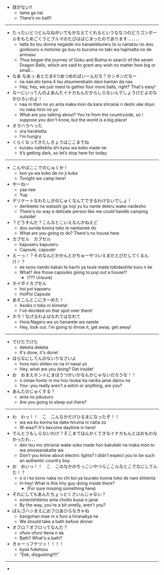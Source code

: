 - 球がない!!
	- tama ga nai
	- There’s no ball!!

---
- たったいとつどんなねがいでもかなえてくれるというななつのどうゴンボールをもとめごくうとブルマのたびははじまったのであります．．．．．．
	- tatta ito tsu donna negaide mo kanaetekureru to iu nanatsu no dou gonbooru o motome go kuu to buruma no tabi wa hajimatta no de arimasu
	- Thus began the journey of Goku and Bulma in search of the seven Dragon Balls, which are said to grant any wish no matter how big or small...
- なあ なあっ あとたま4つあつめればいーんだろ？カンタンだなー
	- na naa ato tama 4 tsu atsumerebaiin daro kantan da naa
	- Hey, hey, we just need to gather four more balls, right? That's easy!
- なーにいってんのよあんたイナカもんだからしらないんでしょうけどよのなかひろいのよ！
	- naa ni itten no yo anta inaka mon da kara shiranai n deshi uke doyo no naka hiroi no yo
	- What are you talking about? You're from the countryside, so I suppose you don't know, but the world is a big place!
- オラハラヘった
	- ora harahetta
	- I'm hungry
- くらくなってきたしきょうはここまでね
	- kuraku nattekita shi kyou wa koko made ne
	- It’s getting dark, so let’s stop here for today.

---
- こんやはここでのじゅくか！
	- kon ya wa koko de no ji kuka
	- Tonight we camp here!
- やーねー
	- yaa nee
	- Yup
- デリケートなわたしがのじゅくなんてできるわけないでしょ！
	- derikeeto na watashi ga noji yu ku nante dekiru wake naidesho
	- There's no way a delicate person like me could handle camping outside!
- ？どうすんだ？こんなとこいえなんかねえど
	- dou sunda konna toko ie nankanee do
	- What are you going to do? There's no house here
- カプセル　カプセル
	- kapuseru kapuseru
	- Capsule, capsule!
- えーっ！？そのなんどかかんとかちゅーやついえまだとびだしてくるんけ！？
	- ee sono nando kakan to kachi ya tsuie mada tobidashite kuru n ke
	- What? Are those capsules going to pop out a house!?
		- (??? Unsure)
- ホイポイカプセル
	- hoi poi kapseru
	- HoiPoi Capsule
- あそこんとこにきーめた！
	- Asoko n toko ni kiimeta!
	- I've decided on that spot over there!
- ホラ！なげるわよはなれてはなれて
	- Hora Nageru wa yo hanarete wa narete
	- Hey, look out. I'm going to throw it, get away, get away!

---
- でけたでけた
	- deketa deketa
	- It's done, it's done!
- ほらなにしてんのないりなさいよ
	- hora nani shiten no na iri nasai yo
	- Hey, what are you doing? Get inside!
- お　おまえホントにまほうつかいかなんかじゃないだろうな！！
	- o omae honto ni ma hou tsukai ka nanka janai darou na
	- You- you really aren't a witch or anything, are you?
- あんたのじゅくする？
	- anta no jukusuru
	- Are you going to sleep out there?

---
- わ　わっ！！　こ　こんなかだけひるまになったぞ！！
	- wa wa ko konna ka dake hiruma ni natta zo
	- W-waa?! It's become daytime in here!
- でんとうもしらないわけ？そこまでほんかくてきなイナカもんとはおもわなかったわ．．．
	- den tou mo shiranai wake soko made hon kakuteki na inaka mon to wa omowanakatta wa
	- Don’t you know about electric lights? I didn’t expect you to be such an authentic country boy
- お　おいっ！！　こ　このなかのちっこいやつらここんなとこでなにしてんた！？
	- o o i ko kono naka no chi koi ya tsurako konna toko de nani shitenta
	- H-hey! What is this tiny guy doing inside there?
		- (For sure missing something here)
- それにしてもあんたちょっとくさいんじゃない？
	- sorenishitemo anta chotto kusai n janai
	- By the way, you're a bit smelly, aren't you?
- ばんゴハンまえにおフロあひらなきゃね
	- bangohan mae ni o furo a hiranakya ne
	- We should take a bath before dinner.
- オフロ？オフロってなんだ？
	- ofuro ofuro ttena n da
	- Bath? What's a bath?
- きゃーっフケツッ！！！！
	- kyaa fuketsuu
	- "Eek, disgusting!!!!"

---
- 